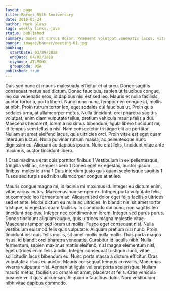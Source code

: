 ```yaml
---
layout: page
title: Barnes 55th Anniversary
date: 2016-05-24
author: Mark Glass
tags: weekly links, java
status: published
summary: Donec ut cursus dolor. Praesent volutpat venenatis lacus, vitae.
banner: images/banner/meeting-01.jpg
booking:
  startDate: 03/29/2018
  endDate: 04/02/2018
  ctyhocn: ATLMGHX
  groupCode: B5A
published: true
---
```

Duis sed nunc et mauris malesuada efficitur et at arcu. Donec sagittis consequat metus sed dictum. Donec faucibus, sapien ut faucibus congue, leo dui venenatis eros, id dapibus nisi est sed leo. Mauris et nulla facilisis, auctor tortor a, porta libero. Nunc nunc nunc, tempor nec congue at, mollis at nibh. Proin rutrum tortor leo, eget sodales dui faucibus ut. Proin quis sodales urna, at ullamcorper metus. Nulla tincidunt, orci pharetra sagittis volutpat, enim diam vulputate tellus, pretium vehicula mauris felis a dui. Maecenas hendrerit, lorem a maximus bibendum, ligula libero tincidunt mi, id tempus sem tellus a nisi. Nam consectetur tristique elit ac porttitor. Nullam sit amet eleifend lacus, quis ultricies orci. Proin vitae est eget quam interdum luctus. Nulla pulvinar rutrum massa, ac pellentesque nunc dignissim eu. Aliquam ac dapibus ipsum. Nunc erat felis, tincidunt vitae ante maximus, auctor tincidunt libero.

1 Cras maximus erat quis porttitor finibus
1 Vestibulum in ex pellentesque, fringilla velit ac, semper libero
1 Donec eget ex egestas, auctor ipsum finibus, molestie urna
1 Duis interdum justo quis quam scelerisque sagittis
1 Fusce sed turpis sed nibh ullamcorper congue at at leo.

Mauris congue magna mi, id lacinia mi maximus id. Integer eu dictum enim, vitae varius lectus. Maecenas non semper ex. Integer porta vulputate felis, et commodo leo fermentum ac. Aliquam sed dolor eget felis facilisis ultrices sed et ante. Morbi dictum eu nulla ac ultricies. In blandit nisi sit amet tortor tristique, id egestas quam facilisis. In commodo dui nunc, non sagittis leo tincidunt dapibus. Integer nec condimentum lorem. Integer sed purus purus. Donec tincidunt aliquam augue, quis ultrices magna molestie vitae. Maecenas tempor sed lorem ut mollis. Fusce eget consequat nisl. Nulla vestibulum euismod felis quis vulputate. Aliquam pretium nisl nunc.
Proin tincidunt nisl quis felis mollis, sit amet mollis nulla mollis. Duis porta magna risus, id blandit orci pharetra venenatis. Curabitur id iaculis nibh. Nulla fermentum, sapien maximus mattis eleifend, nisl magna elementum nisl, eget ultrices enim felis a odio. Integer consequat tristique nunc, vitae sollicitudin lacus bibendum eu. Nunc porta massa a dictum efficitur. Cras vulputate a risus eu auctor. Mauris consequat tempus convallis. Maecenas viverra vulputate nisi. Aenean ut ligula vel erat porta scelerisque. Nullam mauris metus, facilisis ac ornare sit amet, placerat at felis. Cras vehicula posuere velit quis accumsan. Aliquam a faucibus dolor. Nam vestibulum nibh vitae dapibus commodo.
